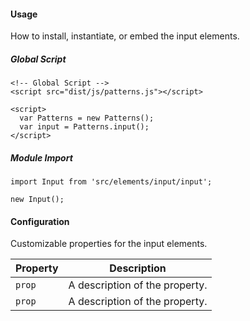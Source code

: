 #### Usage

How to install, instantiate, or embed the input elements.

##### Global Script

    <!-- Global Script -->
    <script src="dist/js/patterns.js"></script>

    <script>
      var Patterns = new Patterns();
      var input = Patterns.input();
    </script>

##### Module Import

    import Input from 'src/elements/input/input';

    new Input();

#### Configuration

Customizable properties for the input elements.

Property | Description
---------|-
`prop`   | A description of the property.
`prop`   | A description of the property.
